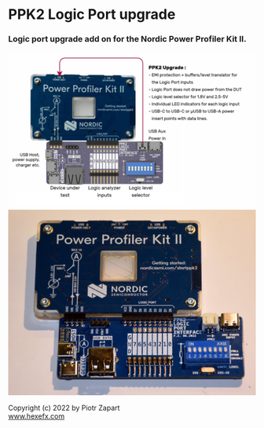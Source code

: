 # PPK2 Logic Port upgrade
### Logic port upgrade add on for the Nordic Power Profiler Kit II.  

![alt text][img_features] 
![alt text][img_main] 

Copyright (c) 2022 by Piotr Zapart  
www.hexefx.com  

[img_features]: pics/ppk2_logicPortUpgrade_v2.jpg " Features" 
[img_main]: pics/ppk2lp_1.jpg "PPK2 Logic Port upgrade"
